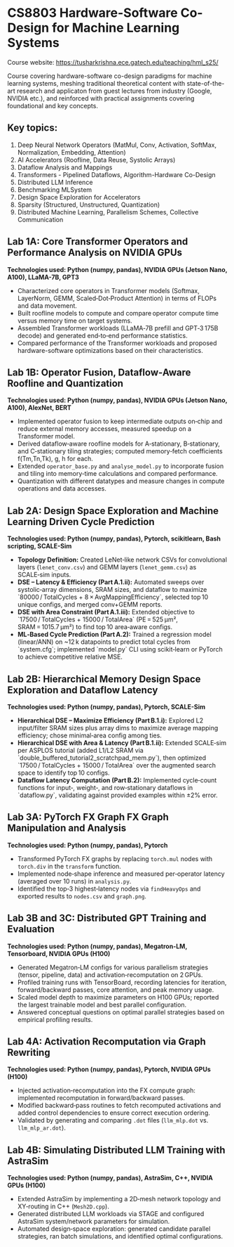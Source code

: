 # CS8803 Hardware-Software Co-Design for Machine Learning Systems
Course website: https://tusharkrishna.ece.gatech.edu/teaching/hml_s25/

Course covering hardware-software co-design paradigms for machine learning systems, meshing traditional theoretical content with state-of-the-art research and applicaton from guest lectures from industry (Google, NVIDIA etc.), and reinforced with practical assignments covering foundational and key concepts.

## Key topics:
1. Deep Neural Network Operators (MatMul, Conv, Activation, SoftMax, Normalization, Embedding, Attention)
2. AI Accelerators (Roofline, Data Reuse, Systolic Arrays)
3. Dataflow Analysis and Mappings
4. Transformers - Pipelined Dataflows, Algorithm-Hardware Co-Design
5. Distributed LLM Inference
6. Benchmarking MLSystem
7. Design Space Exploration for Accelerators
8. Sparsity (Structured, Unstructured, Quantization)
9. Distributed Machine Learning, Parallelism Schemes, Collective Communication

## Lab 1A: Core Transformer Operators and Performance Analysis on NVIDIA GPUs
**Technologies used: Python (numpy, pandas), NVIDIA GPUs (Jetson Nano, A100), LLaMA-7B, GPT3**
- Characterized core operators in Transformer models (Softmax, LayerNorm, GEMM, Scaled‑Dot‑Product Attention) in terms of FLOPs and data movement.
- Built roofline models to compute and compare operator compute time versus memory time on target systems.
- Assembled Transformer workloads (LLaMA‑7B prefill and GPT‑3 175B decode) and generated end‑to‑end performance statistics.
- Compared performance of the Transformer workloads and proposed hardware-software optimizations based on their characteristics.

## Lab 1B: Operator Fusion, Dataflow‑Aware Roofline and Quantization
**Technologies used: Python (numpy, pandas), NVIDIA GPUs (Jetson Nano, A100), AlexNet, BERT**
- Implemented operator fusion to keep intermediate outputs on‑chip and reduce external memory accesses, measured speedup on a Transformer model.  
- Derived dataflow‑aware roofline models for A‑stationary, B‑stationary, and C‑stationary tiling strategies; computed memory‑fetch coefficients f(Tm,Tn,Tk), g, h for each.  
- Extended `operator_base.py` and `analyse_model.py` to incorporate fusion and tiling into memory‑time calculations and compared performance.  
- Quantization with different datatypes and measure changes in compute operations and data accesses.

## Lab 2A: Design Space Exploration and Machine Learning Driven Cycle Prediction
**Technologies used: Python (numpy, pandas), Pytorch, scikitlearn, Bash scripting, SCALE-Sim**
- **Topology Definition:** Created LeNet‑like network CSVs for convolutional layers (`lenet_conv.csv`) and GEMM layers (`lenet_gemm.csv`) as SCALE‑sim inputs.  
- **DSE – Latency & Efficiency (Part A.1.ii):** Automated sweeps over systolic‑array dimensions, SRAM sizes, and dataflow to maximize  
  \`80000 / TotalCycles + 8 × AvgMappingEfficiency\`, selected top 10 unique configs, and merged conv+GEMM reports.  
- **DSE with Area Constraint (Part A.1.iii):** Extended objective to  
  \`17500 / TotalCycles + 15000 / TotalArea\` (PE = 525 µm², SRAM = 1015.7 µm²) to find top 10 area‑aware configs.  
- **ML‑Based Cycle Prediction (Part A.2):** Trained a regression model (linear/ANN) on ~12 k datapoints to predict total cycles from \`system.cfg\`; implemented \`model.py\` CLI using scikit‑learn or PyTorch to achieve competitive relative MSE.

## Lab 2B: Hierarchical Memory Design Space Exploration and Dataflow Latency
**Technologies used: Python (numpy, pandas), Pytorch, SCALE-Sim**
- **Hierarchical DSE – Maximize Efficiency (Part B.1.i):** Explored L2 input/filter SRAM sizes plus array dims to maximize average mapping efficiency; chose minimal‑area config among ties.  
- **Hierarchical DSE with Area & Latency (Part B.1.ii):** Extended SCALE‑sim per ASPLOS tutorial (added L1/L2 SRAM via \`double_buffered_tutorial2_scratchpad_mem.py\`), then optimized  
  \`17500 / TotalCycles + 15000 / TotalArea\` over the augmented search space to identify top 10 configs.  
- **Dataflow Latency Computation (Part B.2):** Implemented cycle‑count functions for input‑, weight‑, and row‑stationary dataflows in \`dataflow.py\`, validating against provided examples within ±2% error.

## Lab 3A: PyTorch FX Graph FX Graph Manipulation and Analysis
**Technologies used: Python (numpy, pandas), Pytorch**
- Transformed PyTorch FX graphs by replacing `torch.mul` nodes with `torch.div` in the `transform` function.  
- Implemented node‐shape inference and measured per‐operator latency (averaged over 10 runs) in `analysis.py`.  
- Identified the top‑3 highest‐latency nodes via `findHeavyOps` and exported results to `nodes.csv` and `graph.png`.

## Lab 3B and 3C: Distributed GPT Training and Evaluation
**Technologies used: Python (numpy, pandas), Megatron-LM, Tensorboard, NVIDIA GPUs (H100)**
- Generated Megatron‑LM configs for various parallelism strategies (tensor, pipeline, data) and activation‑recomputation on 2 GPUs.  
- Profiled training runs with TensorBoard, recording latencies for iteration, forward/backward passes, core attention, and peak memory usage.  
- Scaled model depth to maximize parameters on H100 GPUs; reported the largest trainable model and best parallel configuration.  
- Answered conceptual questions on optimal parallel strategies based on empirical profiling results.

## Lab 4A: Activation Recomputation via Graph Rewriting
**Technologies used: Python (numpy, pandas), Pytorch, NVIDIA GPUs (H100)**
- Injected activation‑recomputation into the FX compute graph: implemented recomputation in forward/backward passes.  
- Modified backward‐pass routines to fetch recomputed activations and added control dependencies to ensure correct execution ordering.  
- Validated by generating and comparing `.dot` files (`llm_mlp.dot` vs. `llm_mlp_ar.dot`).

## Lab 4B: Simulating Distributed LLM Training with AstraSim
**Technologies used: Python (numpy, pandas), AstraSim, C++, NVIDIA GPUs (H100)**
- Extended AstraSim by implementing a 2D‑mesh network topology and XY‑routing in C++ (`Mesh2D.cpp`).  
- Generated distributed LLM workloads via STAGE and configured AstraSim system/network parameters for simulation.  
- Automated design‑space exploration: generated candidate parallel strategies, ran batch simulations, and identified optimal configurations.
